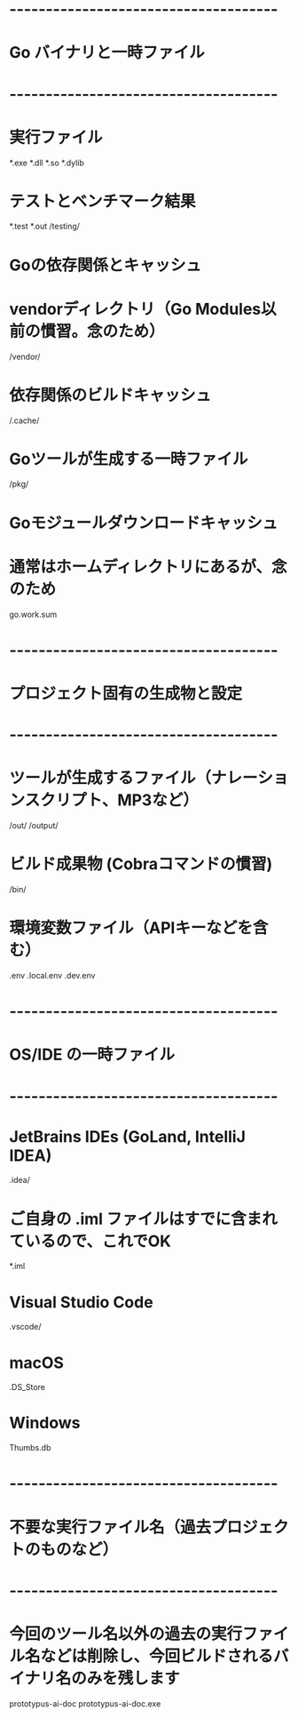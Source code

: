 # -------------------------------------
# Go バイナリと一時ファイル
# -------------------------------------

# 実行ファイル
*.exe
*.dll
*.so
*.dylib

# テストとベンチマーク結果
*.test
*.out
/testing/

# Goの依存関係とキャッシュ
# vendorディレクトリ（Go Modules以前の慣習。念のため）
/vendor/
# 依存関係のビルドキャッシュ
/.cache/
# Goツールが生成する一時ファイル
/pkg/
# Goモジュールダウンロードキャッシュ
# 通常はホームディレクトリにあるが、念のため
go.work.sum


# -------------------------------------
# プロジェクト固有の生成物と設定
# -------------------------------------

# ツールが生成するファイル（ナレーションスクリプト、MP3など）
/out/
/output/

# ビルド成果物 (Cobraコマンドの慣習)
/bin/

# 環境変数ファイル（APIキーなどを含む）
.env
.local.env
.dev.env

# -------------------------------------
# OS/IDE の一時ファイル
# -------------------------------------

# JetBrains IDEs (GoLand, IntelliJ IDEA)
.idea/
# ご自身の .iml ファイルはすでに含まれているので、これでOK
*.iml

# Visual Studio Code
.vscode/

# macOS
.DS_Store

# Windows
Thumbs.db

# -------------------------------------
# 不要な実行ファイル名（過去プロジェクトのものなど）
# -------------------------------------

# 今回のツール名以外の過去の実行ファイル名などは削除し、今回ビルドされるバイナリ名のみを残します
prototypus-ai-doc
prototypus-ai-doc.exe
